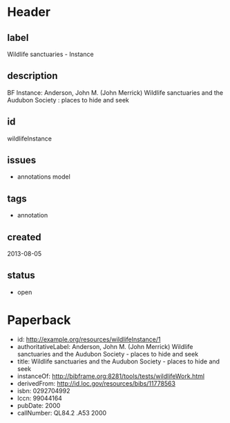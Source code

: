 






# Header

## label

Wildlife sanctuaries - Instance

## description

BF Instance: Anderson, John M. (John Merrick) Wildlife sanctuaries and the Audubon Society : places to hide and seek

## id

wildlifeInstance

## issues

* annotations model

## tags

* annotation

## created

2013-08-05

## status

* open

# Paperback 

* id: http://example.org/resources/wildlifeInstance/1
* authoritativeLabel: Anderson, John M. (John Merrick) Wildlife sanctuaries and the Audubon Society - places to hide and seek
* title: Wildlife sanctuaries and the Audubon Society -  places to hide and seek
* instanceOf: http://bibframe.org:8281/tools/tests/wildlifeWork.html 
* derivedFrom: http://id.loc.gov/resources/bibs/11778563
* isbn: 0292704992
* lccn: 99044164
* pubDate: 2000
* callNumber: QL84.2 .A53 2000
